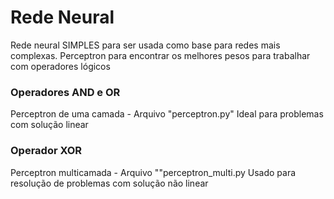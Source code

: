 # Rede Neural
Rede neural SIMPLES para ser usada como base para redes mais complexas.
Perceptron para encontrar os melhores pesos para trabalhar com operadores lógicos

### Operadores AND e OR
Perceptron de uma camada - Arquivo "perceptron.py"
Ideal para problemas com solução linear

### Operador XOR
Perceptron multicamada - Arquivo ""perceptron_multi.py
Usado para resolução de problemas com solução não linear
